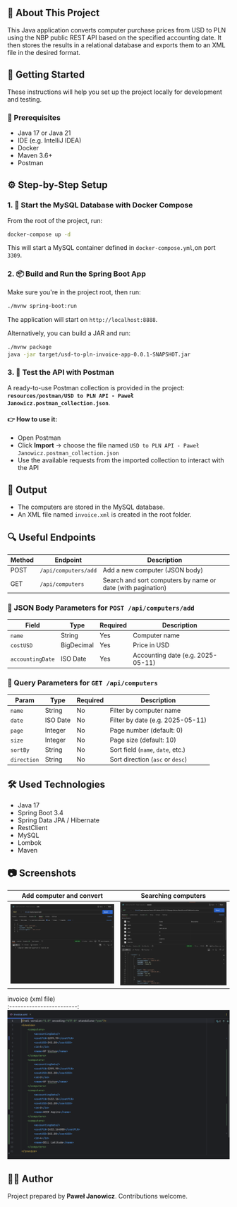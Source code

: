 ## :bookmark_tabs: About This Project

This Java application converts computer purchase prices from USD to PLN using the NBP public REST API based on the specified accounting date. It then stores the results in a relational database and exports them to an XML file in the desired format.

## 🚀 Getting Started

These instructions will help you set up the project locally for development and testing.

### 🔧 Prerequisites
- Java 17 or Java 21
- IDE (e.g. IntelliJ IDEA)
- Docker
- Maven 3.6+
- Postman


## ⚙️ Step-by-Step Setup

### 1. 🐳 Start the MySQL Database with Docker Compose
From the root of the project, run:

```bash
docker-compose up -d
```

This will start a MySQL container defined in `docker-compose.yml`,on port `3309`.

### 2. 📦 Build and Run the Spring Boot App
Make sure you're in the project root, then run:

```bash
./mvnw spring-boot:run
```

The application will start on `http://localhost:8888`.

Alternatively, you can build a JAR and run:
```bash
./mvnw package
java -jar target/usd-to-pln-invoice-app-0.0.1-SNAPSHOT.jar
```


### 3. 🧪 Test the API with Postman
A ready-to-use Postman collection is provided in the project: **`resources/postman/USD to PLN API - Paweł Janowicz.postman_collection.json`**.

#### 👉 How to use it:
- Open Postman
- Click **Import** → choose the file named `USD to PLN API - Paweł Janowicz.postman_collection.json`
- Use the available requests from the imported collection to interact with the API


## 📄 Output
- The computers are stored in the MySQL database.
- An XML file named `invoice.xml` is created in the root folder.


## 🔍 Useful Endpoints
| Method | Endpoint                 | Description                                                  |
|--------|--------------------------|--------------------------------------------------------------|
| POST   | `/api/computers/add`     | Add a new computer (JSON body)                               |
| GET    | `/api/computers`         | Search and sort computers by name or date (with pagination)  |

### 🔧 JSON Body Parameters for `POST /api/computers/add`
| Field             | Type        | Required | Description                     |
|------------------|-------------|----------|---------------------------------|
| `name`           | String      | Yes      | Computer name                   |
| `costUSD`        | BigDecimal  | Yes      | Price in USD                    |
| `accountingDate` | ISO Date    | Yes      | Accounting date (e.g. 2025-05-11) |

### 🔧 Query Parameters for `GET /api/computers`
| Param       | Type     | Required | Description                              |
|-------------|----------|----------|------------------------------------------|
| `name`      | String   | No       | Filter by computer name                  |
| `date`      | ISO Date | No       | Filter by date (e.g. 2025-05-11)         |
| `page`      | Integer  | No       | Page number (default: 0)                 |
| `size`      | Integer  | No       | Page size (default: 10)                  |
| `sortBy`    | String   | No       | Sort field (`name`, `date`, etc.)        |
| `direction` | String   | No       | Sort direction (`asc` or `desc`)         |

## :hammer_and_wrench: Used Technologies

* Java 17
* Spring Boot 3.4
* Spring Data JPA / Hibernate
* RestClient
* MySQL
* Lombok
* Maven

## :camera: Screenshots

Add computer and convert     |  Searching computers
:------------------------:|:-------------------------:
![Add computer and convert](src/main/resources/static/images/add_computer.png)  |  ![Searching computers](src/main/resources/static/images/searching.png)

invoice (xml file)      
:------------------------:
![invoice (xml file)](src/main/resources/static/images/invoice.png)

## 🧑‍💻 Author
Project prepared by **Paweł Janowicz**. Contributions welcome.
